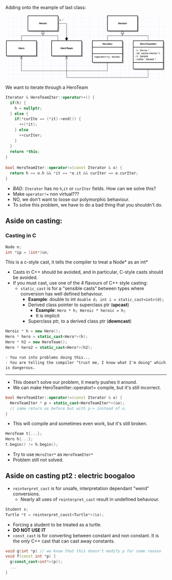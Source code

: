 Adding onto the example of last class:

![diagram1](Selection_272.png)

We want to iterate through a HeroTeam
```cpp
Iterator & HeroTeamIter::operator++() {
  if(h) {
    h = nullptr;
  } else {
    if(*curIte == (*it)->end()) {
      ++(*it);
    } else 
      ++curIter;
    }
  }
  return *this;
}

bool HeroTeamIter::operator!=(const Iterator & o) {
  return h == o.h && *it == *o.it && curIter == o.curIter;
}
```
- *BAD*: `Iterator` has no `h`,`it` or `curIter` fields. How can we solve this?
- Make `operator!=` non virtual???
- NO, we don't want to loose our polymorphic behaviour.
- To solve this problem, we have to do a bad thing that you shouldn't do.
## Aside on casting:
### Casting in C
```c
Node n;
int *ip = (int*)&n;
```
This is a c-style cast, it tells the compiler to treat a Node* as an int*

- Casts in C++ should be avoided, and in particular, C-style casts should be avoided. 
- If you must cast, use one of the 4 flavours of C++ style casting:
  - `static_cast` is for a "sensible casts" between types where conversion has well defined behaviour.
    - **Example**: double to int `double d; int i = static_cast<int>(d);`
    - Derived class pointer to superclass ptr (**upcast**)
      - **Example**: `Hero * h; Heroic * heroic = h;`
      - It is implicit
    - Superclass ptr, to a derived class ptr (**downcast**)
```cpp
Heroic * h = new Hero();
Hero * hero = static_cast<Hero*>(h);
Hero * h2 = new HeroTeam();
Hero * hero2 = static_cast<Hero*>(h2);
```
    - You run into problems doing this...
    - You are telling the compiler "trust me, I know what I'm doing" which is dangerous.
---
- This doesn't solve our problem, it mearly pushes it around.
- We can make HeroTeamIter::operator!= compile, but it's still incorrect.
```cpp
bool HeroTeamIter::operator!=(const Iterator & o) {
  HeroTeamIter * p = static_cast<HeroTeamIter*>(&o);
  // same return as before but with p-> instead of o.
}
```
- This will compile and sometimes even work, but it's still broken.
```cpp
HeroTeam t{...};
Hero h{...};
t.begin() != h.begin();
```
- Try to use `HeroIter*` as `HeroTeamIter*`
- Problem still not solved.
## Aside on casting pt2 : electric boogaloo
- `reinterpret_cast` is for unsafe, interpretation dependant "weird" conversions.
  - Nearly all uses of `reinterpret_cast` result in undefined behaviour.
```cpp
Student s;
Turtle *t = reinterpret_casst<Turtle*>(&s);
```
  - Forcing a student to be treated as a turtle.
  - **DO NOT USE IT**
- `const_cast` is for converting between constant and non constant. It is the *only* C++ cast that can cast away constants.
```cpp
void g(int *p) // we know that this doesn't modify p for some reason
void f(const int *p) {
  g(const_cast<int*>(p));
  ...
}
```

